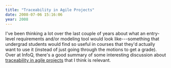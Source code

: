 ```yaml
---
title: "Traceability in Agile Projects"
date: 2008-07-06 15:16:06
year: 2008
---
```

I've been thinking a lot over the last couple of years about what an entry-level requirements and/or modeling tool would look like---something that undergrad students would find so useful in courses that they'd actually want to use it (instead of just going through the motions to get a grade).  Over at InfoQ, there's a good summary of some interesting discussion about <a href="http://www.infoq.com/news/2008/06/agile-traceability-matrix">traceability in agile projects</a> that I think is relevant.

